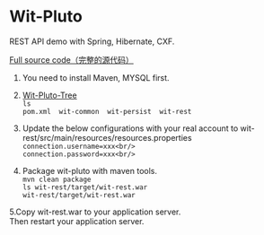 # Wit-Pluto
REST API demo with Spring, Hibernate, CXF.

[Full source code（完整的源代码）](https://github.com/witpool/wit-pluto/blob/master/Wit-Pluto-V1.0.zip)

1. You need to install Maven, MYSQL first.<br/>

2. [Wit-Pluto-Tree](https://github.com/witpool/wit-pluto/blob/master/wit-pluto-tree.txt)<br/>
`ls` <br/>
`pom.xml  wit-common  wit-persist  wit-rest` <br/>
3. Update the below configurations with your real account to wit-rest/src/main/resources/resources.properties<br/>
`connection.username=xxx<br/>` <br/>
`connection.password=xxx<br/>` <br/>

4. Package wit-pluto with maven tools.<br/>
`mvn clean package`<br/>
`ls wit-rest/target/wit-rest.war`<br/>
`wit-rest/target/wit-rest.war`<br/>

5.Copy wit-rest.war to your application server.<br/>
Then restart your application server.
